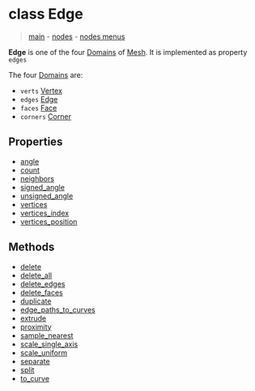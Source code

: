 # class Edge

> [main](../index.md) - [nodes](nodes.md) - [nodes menus](nodes_menus.md)


**Edge** is one of the four [Domains](Domain.md) of [Mesh](Mesh.md).
It is implemented as property `edges`

The four [Domains](Domain.md) are:
- `verts` [Vertex](Vertex.md)
- `edges` [Edge](Edge.md)
- `faces` [Face](Face.md)
- `corners` [Corner](Corner.md)
## Properties

- [angle](#angle)
- [count](#count)
- [neighbors](#neighbors)
- [signed_angle](#signed_angle)
- [unsigned_angle](#unsigned_angle)
- [vertices](#vertices)
- [vertices_index](#vertices_index)
- [vertices_position](#vertices_position)



## Methods

- [delete](#delete)
- [delete_all](#delete_all)
- [delete_edges](#delete_edges)
- [delete_faces](#delete_faces)
- [duplicate](#duplicate)
- [edge_paths_to_curves](#edge_paths_to_curves)
- [extrude](#extrude)
- [proximity](#proximity)
- [sample_nearest](#sample_nearest)
- [scale_single_axis](#scale_single_axis)
- [scale_uniform](#scale_uniform)
- [separate](#separate)
- [split](#split)
- [to_curve](#to_curve)

